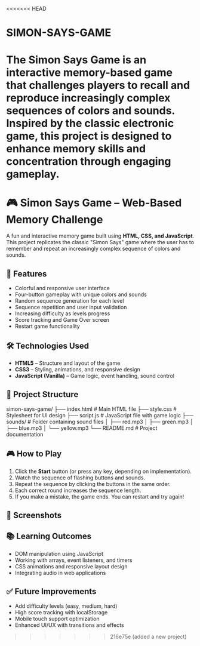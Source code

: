 <<<<<<< HEAD
# SIMON-SAYS-GAME
The Simon Says Game is an interactive memory-based game that challenges players to recall and reproduce increasingly complex sequences of colors and sounds. Inspired by the classic electronic game, this project is designed to enhance memory skills and concentration through engaging gameplay.
=======
# 🎮 Simon Says Game – Web-Based Memory Challenge

A fun and interactive memory game built using **HTML, CSS, and JavaScript**. This project replicates the classic "Simon Says" game where the user has to remember and repeat an increasingly complex sequence of colors and sounds.

## 🚀 Features

- Colorful and responsive user interface
- Four-button gameplay with unique colors and sounds
- Random sequence generation for each level
- Sequence repetition and user input validation
- Increasing difficulty as levels progress
- Score tracking and Game Over screen
- Restart game functionality

## 🛠️ Technologies Used

- **HTML5** – Structure and layout of the game
- **CSS3** – Styling, animations, and responsive design
- **JavaScript (Vanilla)** – Game logic, event handling, sound control

## 📂 Project Structure
simon-says-game/
├── index.html # Main HTML file
├── style.css # Stylesheet for UI design
├── script.js # JavaScript file with game logic
├── sounds/ # Folder containing sound files
│ ├── red.mp3
│ ├── green.mp3
│ ├── blue.mp3
│ └── yellow.mp3
└── README.md # Project documentation


## 🎮 How to Play

1. Click the **Start** button (or press any key, depending on implementation).
2. Watch the sequence of flashing buttons and sounds.
3. Repeat the sequence by clicking the buttons in the same order.
4. Each correct round increases the sequence length.
5. If you make a mistake, the game ends. You can restart and try again!

## 📸 Screenshots



## 📚 Learning Outcomes

- DOM manipulation using JavaScript
- Working with arrays, event listeners, and timers
- CSS animations and responsive layout design
- Integrating audio in web applications

## ✅ Future Improvements

- Add difficulty levels (easy, medium, hard)
- High score tracking with localStorage
- Mobile touch support optimization
- Enhanced UI/UX with transitions and effects

 

>>>>>>> 216e75e (added a new project)
